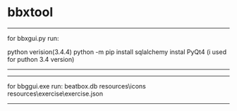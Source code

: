 # bbxtool




__________________________________________________
for bbxgui.py run:

python verision(3.4.4)
python -m pip install sqlalchemy
instal PyQt4 (i used for puthon 3.4 version)
__________________________________________________



_________________________________
for bbggui.exe run: 
beatbox.db 
resources\icons\
resources\exercise\exercise.json
_________________________________
